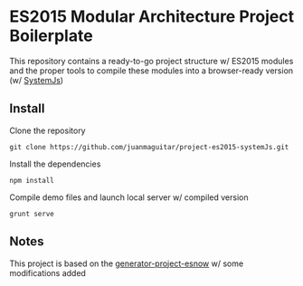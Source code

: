 # ES2015 Modular Architecture Project Boilerplate

This repository contains a ready-to-go project structure w/ ES2015 modules and the proper tools to compile these modules into a browser-ready version (w/ [SystemJs](https://github.com/systemjs/systemjs))

## Install

Clone the repository

    git clone https://github.com/juanmaguitar/project-es2015-systemJs.git

Install the dependencies

    npm install

Compile demo files and launch local server w/ compiled version

    grunt serve 


## Notes

This project is based on the [generator-project-esnow](https://github.com/rochejul/generator-project-esnow) w/ some modifications added


